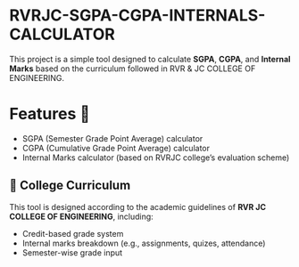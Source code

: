# RVRJC-SGPA-CGPA-INTERNALS-CALCULATOR

This project is a simple tool designed to calculate **SGPA**, **CGPA**, and **Internal Marks** based on the curriculum followed in RVR & JC COLLEGE OF ENGINEERING.

# Features 🚀
- SGPA (Semester Grade Point Average) calculator
- CGPA (Cumulative Grade Point Average) calculator
- Internal Marks calculator (based on RVRJC college’s evaluation scheme)

## 🏫 College Curriculum

This tool is designed according to the academic guidelines of **RVR JC COLLEGE OF ENGINEERING**, including:

- Credit-based grade system
- Internal marks breakdown (e.g., assignments, quizes, attendance)
- Semester-wise grade input

